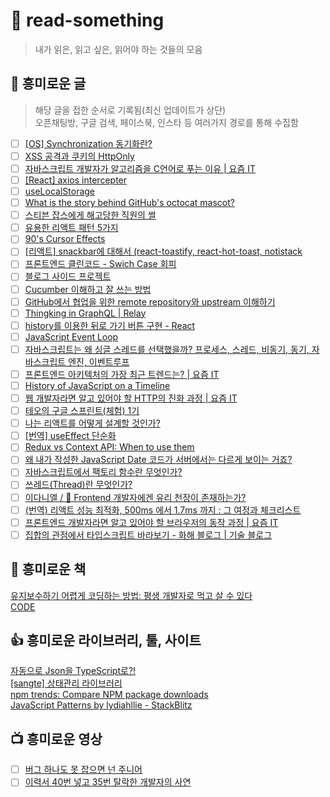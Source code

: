 # 🤭 read-something
> 내가 읽은, 읽고 싶은, 읽어야 하는 것들의 모음

## 📰 흥미로운 글
> 해당 글을 접한 순서로 기록됨(최신 업데이트가 상단)  
> 오픈채팅방, 구글 검색, 페이스북, 인스타 등 여러가지 경로를 통해 수집함
- [ ] [[OS] Synchronization 동기화란?](https://ooeunz.tistory.com/94)  
- [ ] [XSS 공격과 쿠키의 HttpOnly](https://velog.io/@alang/XSS-%EA%B3%B5%EA%B2%A9%EA%B3%BC-%EC%BF%A0%ED%82%A4%EC%9D%98-HttpOnly)  
- [ ] [자바스크립트 개발자가 알고리즘을 C언어로 푸는 이유 | 요즘 IT](https://yozm.wishket.com/magazine/detail/1651/?fbclid=IwAR0aqZ04q8xbnhC7eoxp5Dcmd05b97g7IcUlyEP7ekz06WFdTphs1jN6km4)  
- [ ] [[React] axios intercepter](https://calisthenics-homedong.tistory.com/m/17)  
- [ ] [useLocalStorage](https://usehooks.com/useLocalStorage/)  
- [ ] [What is the story behind GitHub&#39;s octocat mascot?](https://www.quora.com/What-is-the-story-behind-GitHub-s-octocat-mascot)  
- [ ] [스티븐 잡스에게 해고당한 직원의 썰](https://www.etoland.co.kr/plugin/mobile/board.php?bo_table=etohumor03&wr_id=1494424)  
- [ ] [유용한 리액트 패턴 5가지](https://velog.io/@dnr6054/%EC%9C%A0%EC%9A%A9%ED%95%9C-%EB%A6%AC%EC%95%A1%ED%8A%B8-%ED%8C%A8%ED%84%B4-5%EA%B0%80%EC%A7%80)  
- [ ] [90&#39;s Cursor Effects](https://tholman.com/cursor-effects/)  
- [ ] [[리액트] snackbar에 대해서 (react-toastify, react-hot-toast, notistack](https://all-dev-kang.tistory.com/entry/%EB%A6%AC%EC%95%A1%ED%8A%B8-snackbar%EC%97%90-%EB%8C%80%ED%95%B4%EC%84%9C-%EC%95%8C%EC%95%84%EB%B3%B4%EC%9E%90-react-toastify-react-hot-toast-notistack)  
- [ ] [프론트엔드 클린코드 - Swich Case 회피](https://www.zigae.com/avoid-switch/)  
- [ ] [블로그 사이드 프로젝트](https://medium.com/@ericsimons/introducing-realworld-6016654d36b5)  
- [ ] [Cucumber 이해하고 잘 쓰는 방법](https://hsoochun.tistory.com/487)  
- [ ] [GitHub에서 협업을 위한 remote repository와 upstream 이해하기](https://pers0n4.io/github-remote-repository-and-upstream/)  
- [ ] [Thingking in GraphQL | Relay](https://relay.dev/docs/principles-and-architecture/thinking-in-graphql/)  
- [ ] [history를 이용한 뒤로 가기 버튼 구현 - React](https://ljh86029926.gitbook.io/coding-apple-react/3/history-go-and-goback)
- [ ] [JavaScript Event Loop](https://medium.com/@arada3211/javascript-event-loop-ba42eb7ab957)  
- [ ] [자바스크립트는 왜 싱글 스레드를 선택했을까? 프로세스, 스레드, 비동기, 동기, 자바스크립트 엔진, 이벤트루프](https://miracleground.tistory.com/entry/%EC%9E%90%EB%B0%94%EC%8A%A4%ED%81%AC%EB%A6%BD%ED%8A%B8%EB%8A%94-%EC%99%9C-%EC%8B%B1%EA%B8%80-%EC%8A%A4%EB%A0%88%EB%93%9C%EB%A5%BC-%EC%84%A0%ED%83%9D%ED%96%88%EC%9D%84%EA%B9%8C-%ED%94%84%EB%A1%9C%EC%84%B8%EC%8A%A4-%EC%8A%A4%EB%A0%88%EB%93%9C-%EB%B9%84%EB%8F%99%EA%B8%B0-%EB%8F%99%EA%B8%B0-%EC%9E%90%EB%B0%94%EC%8A%A4%ED%81%AC%EB%A6%BD%ED%8A%B8-%EC%97%94%EC%A7%84-%EC%9D%B4%EB%B2%A4%ED%8A%B8%EB%A3%A8%ED%94%84)  
- [ ] [프론트엔드 아키텍처의 가장 최근 트렌드는? | 요즘 IT](https://yozm.wishket.com/magazine/detail/1663/)  
- [ ] [History of JavaScript on a Timeline](https://blog.risingstack.com/history-of-javascript-on-a-timeline/)  
- [ ] [웹 개발자라면 알고 있어야 할 HTTP의 진화 과정 | 요즘 IT](https://yozm.wishket.com/magazine/detail/1686/)  
- [ ] [테오의 구글 스프린트(체험) 1기](https://velog.io/@teo/google-sprint-1)  
- [ ] [나는 리액트를 어떻게 설계할 것인가?](https://doiler.tistory.com/38)  
- [ ] [[번역] useEffect 단순화](https://onlydev.tistory.com/156)
- [ ] [Redux vs Context API: When to use them](https://dev.to/ruppysuppy/redux-vs-context-api-when-to-use-them-4k3p)  
- [ ] [왜 내가 작성한 JavaScript Date 코드가 서버에서는 다르게 보이는 거죠?](https://wormwlrm.github.io/2022/09/08/JavaScript-Date.html)  
- [ ] [자바스크립트에서 팩토리 함수란 무엇인가?](https://ui.toast.com/weekly-pick/ko_20160905)  
- [ ] [쓰레드(Thread)란 무엇인가?](https://goodgid.github.io/What-is-Thread/)  
- [ ] [이다니엘 / 🙊 Frontend 개발자에겐 유리 천장이 존재하는가?](https://careerly.co.kr/comments/66359?utm_campaign=user-share)  
- [ ] [(번역) 리액트 성능 최적화, 500ms 에서 1.7ms 까지 : 그 여정과 체크리스트](https://ykss.netlify.app/translation/500ms-to-1.7ms-in-react:-a-journey-and-a-checklist/?utm_source=substack&utm_medium=email)  
- [ ] [프론트엔드 개발자라면 알고 있어야 할 브라우저의 동작 과정 | 요즘 IT](https://yozm.wishket.com/magazine/detail/1338/)  
- [ ] [집합의 관점에서 타입스크립트 바라보기 - 화해 블로그 | 기술 블로그](http://blog.hwahae.co.kr/all/tech/tech-tech/9954/)  

## 📖 흥미로운 책
[유지보수하기 어렵게 코딩하는 방법: 평생 개발자로 먹고 살 수 있다](https://m.hanbit.co.kr/store/books/book_view.html?p_code=E2375873090)  
[CODE](http://www.yes24.com/Product/Goods/16667186)  


## 👍 흥미로운 라이브러리, 툴, 사이트
[자동으로 Json을 TypeScript로?!](https://quicktype.io/)  
[[sangte] 상태관리 라이브러리](https://github.com/velopert/sangte)  
[npm trends: Compare NPM package downloads](https://npmtrends.com/)  
[JavaScript Patterns by lydiahllie - StackBlitz](https://stackblitz.com/@lydiahallie/collections/javascript-patterns)  

## 📺 흥미로운 영상
- [ ] [버그 하나도 못 잡으면 넌 주니어](https://www.youtube.com/watch?v=WVIDfLWvE9o&ab_channel=%ED%8F%AC%ED%94%84TV)  
- [ ] [이력서 40번 넣고 35번 탈락한 개발자의 사연](https://www.youtube.com/watch?v=i1HPaGDnocM&ab_channel=eo)  
